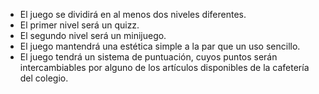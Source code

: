 - El juego se dividirá en al menos dos niveles diferentes.
- El primer nivel será un quizz.
- El segundo nivel será un minijuego.
- El juego mantendrá una estética simple a la par que un uso sencillo.
- El juego tendrá un sistema de puntuación, cuyos puntos serán intercambiables por alguno de los artículos disponibles de la cafetería del colegio.